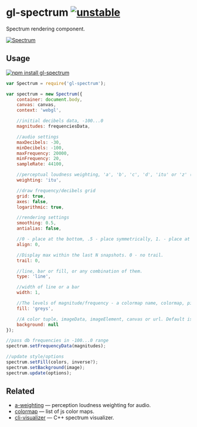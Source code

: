 # gl-spectrum [![unstable](http://badges.github.io/stability-badges/dist/unstable.svg)](http://github.com/badges/stability-badges)

Spectrum rendering component.

[![Spectrum](https://raw.githubusercontent.com/audio-lab/gl-spectrum/gh-pages/preview.png "Spectrum")](http://audio-lab.github.io/gl-spectrum/)


## Usage

[![npm install gl-spectrum](https://nodei.co/npm/gl-spectrum.png?mini=true)](https://npmjs.org/package/gl-spectrum/)

```js
var Spectrum = require('gl-spectrum');

var spectrum = new Spectrum({
	container: document.body,
	canvas: canvas,
	context: 'webgl',

	//initial decibels data, -100...0
	magnitudes: frequenciesData,

	//audio settings
	maxDecibels: -30,
	minDecibels: -100,
	maxFrequency: 20000,
	minFrequency: 20,
	sampleRate: 44100,

	//perceptual loudness weighting, 'a', 'b', 'c', 'd', 'itu' or 'z' (see a-weighting)
	weighting: 'itu',

	//draw frequency/decibels grid
	grid: true,
	axes: false,
	logarithmic: true,

	//rendering settings
	smoothing: 0.5,
	antialias: false,

	//0 - place at the bottom, .5 - place symmetrically, 1. - place at the top
	align: 0,

	//Display max within the last N snapshots. 0 - no trail.
	trail: 0,

	//line, bar or fill, or any combination of them.
	type: 'line',

	//width of line or a bar
	width: 1,

	//The levels of magnitude/frequency - a colormap name, colormap, pixels array, imageData, imageElement or canvas. Null disables fill.
	fill: 'greys',

	//A color tuple, imageData, imageElement, canvas or url. Default is 0-level of the fill
	background: null
});

//pass db frequencies in -100...0 range
spectrum.setFrequencyData(magnitudes);

//update style/options
spectrum.setFill(colors, inverse?);
spectrum.setBackground(image);
spectrum.update(options);
```

## Related

* [a-weighting](https://github.com/audio-lab/a-weighting) — perception loudness weighting for audio.
* [colormap](https://github.com/bpostlethwaite/colormap) — list of js color maps.
* [cli-visualizer](https://github.com/dpayne/cli-visualizer) — C++ spectrum visualizer.